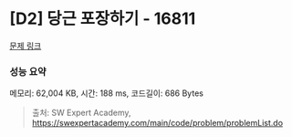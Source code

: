 # [D2] 당근 포장하기 - 16811 

[문제 링크](https://swexpertacademy.com/main/code/problem/problemDetail.do?contestProbId=AYamNLoKGSgDFAVx) 

### 성능 요약

메모리: 62,004 KB, 시간: 188 ms, 코드길이: 686 Bytes



> 출처: SW Expert Academy, https://swexpertacademy.com/main/code/problem/problemList.do